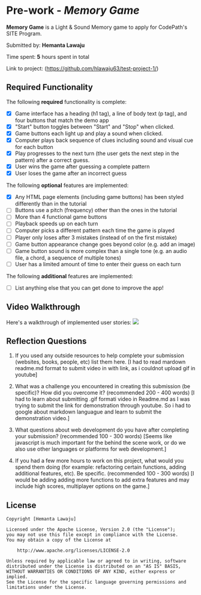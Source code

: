 # Pre-work - *Memory Game*

**Memory Game** is a Light & Sound Memory game to apply for CodePath's SITE Program. 

Submitted by: **Hemanta Lawaju**

Time spent: **5** hours spent in total

Link to project: (https://github.com/hlawaju63/test-project-1/)

## Required Functionality

The following **required** functionality is complete:

* [x] Game interface has a heading (h1 tag), a line of body text (p tag), and four buttons that match the demo app
* [x] "Start" button toggles between "Start" and "Stop" when clicked. 
* [x] Game buttons each light up and play a sound when clicked. 
* [x] Computer plays back sequence of clues including sound and visual cue for each button
* [x] Play progresses to the next turn (the user gets the next step in the pattern) after a correct guess. 
* [x] User wins the game after guessing a complete pattern
* [x] User loses the game after an incorrect guess

The following **optional** features are implemented:

* [x] Any HTML page elements (including game buttons) has been styled differently than in the tutorial
* [ ] Buttons use a pitch (frequency) other than the ones in the tutorial
* [ ] More than 4 functional game buttons
* [ ] Playback speeds up on each turn
* [ ] Computer picks a different pattern each time the game is played
* [ ] Player only loses after 3 mistakes (instead of on the first mistake)
* [ ] Game button appearance change goes beyond color (e.g. add an image)
* [ ] Game button sound is more complex than a single tone (e.g. an audio file, a chord, a sequence of multiple tones)
* [ ] User has a limited amount of time to enter their guess on each turn

The following **additional** features are implemented:

- [ ] List anything else that you can get done to improve the app!

## Video Walkthrough

Here's a walkthrough of implemented user stories:
![](your-link-here)


## Reflection Questions
1. If you used any outside resources to help complete your submission (websites, books, people, etc) list them here. 
[I had to read mardown readme.md format to submit video in with link, as i couldnot upload gif in youtube]

2. What was a challenge you encountered in creating this submission (be specific)? How did you overcome it? (recommended 200 - 400 words) 
[I had to learn about submitting .gif formati video in Readme.md as I was trying to submit the link for demonstration through youtube. So 
i had to google about markdown languague and learn to submit the demonstration video.]

3. What questions about web development do you have after completing your submission? (recommended 100 - 300 words) 
[Seems like javascript is much important for the behind the scene work,  or do we also use other languages or platforms for web development.]

4. If you had a few more hours to work on this project, what would you spend them doing (for example: refactoring certain functions, adding additional features, etc). Be specific. (recommended 100 - 300 words) 
[I would be adding adding more functions to add extra features and may include high scores, multiplayer options on the game.]



## License

    Copyright [Hemanta Lawaju]

    Licensed under the Apache License, Version 2.0 (the "License");
    you may not use this file except in compliance with the License.
    You may obtain a copy of the License at

        http://www.apache.org/licenses/LICENSE-2.0

    Unless required by applicable law or agreed to in writing, software
    distributed under the License is distributed on an "AS IS" BASIS,
    WITHOUT WARRANTIES OR CONDITIONS OF ANY KIND, either express or implied.
    See the License for the specific language governing permissions and
    limitations under the License.

